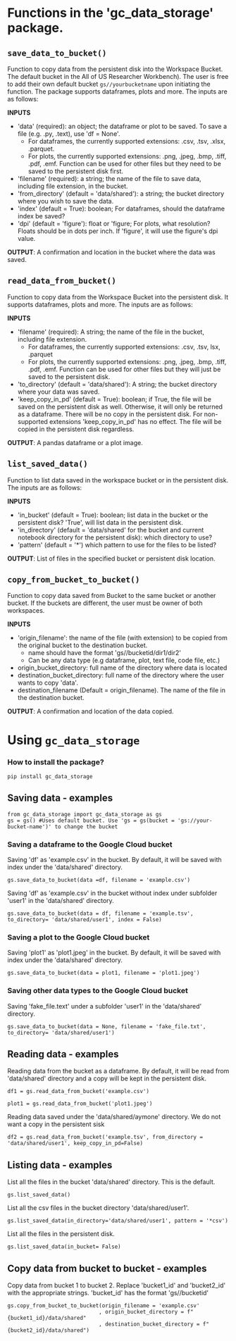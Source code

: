 # Functions in the 'gc_data_storage' package.

## `save_data_to_bucket()`
Function to copy data from the persistent disk into the Workspace Bucket. The default bucket in the All of US Researcher Workbench). The user is free to add their own default bucket `gs//yourbucketname` upon initiating the function.
The package supports dataframes, plots and more. The inputs are as follows:

**INPUTS**
  - 'data' (required): an object; the dataframe or plot to be saved. To save a file (e.g. .py, .text), use 'df = None'.
     - For dataframes, the currently supported extensions: .csv, .tsv, .xlsx, .parquet. 
     - For plots, the currently supported extensions: .png, .jpeg, .bmp, .tiff, .pdf, .emf. Function can be used for other files but they need to be saved to the persistent disk first.
  - 'filename' (required): a string; the name of the file to save data, including file extension, in the bucket.
  - 'from_directory' (default = 'data/shared'): a string; the bucket directory where you wish to save the data.
  - 'index' (default = True): boolean; For dataframes, should the dataframe index be saved?
  - 'dpi' (default = 'figure'): float or 'figure; For plots, what resolution? Floats should be in dots per inch. If 'figure', it will use the figure's dpi value.

**OUTPUT**: A confirmation and location in the bucket where the data was saved.

## `read_data_from_bucket()`
Function to copy data from the Workspace Bucket into the persistent disk. It supports dataframes, plots and more. The inputs are as follows:

**INPUTS**
  - 'filename' (required): A string; the name of the file in the bucket, including file extension.
     - For dataframes, the currently supported extensions: .csv, .tsv, lsx, .parquet
     - For plots, the currently supported extensions: .png, .jpeg, .bmp, .tiff, .pdf, .emf. Function can be used for other files but they will just be saved to the persistent disk.
  - 'to_directory' (default = 'data/shared'): A string; the bucket directory where your data was saved.
  - 'keep_copy_in_pd' (default = True): boolean; if True, the file will be saved on the persistent disk as well. Otherwise, it will only be returned as a dataframe. There will be no copy in the persistent disk. For non-supported extensions 'keep_copy_in_pd' has no effect. The file will be copied in the persistent disk regardless.
    
**OUTPUT**: A pandas dataframe or a plot image.

## `list_saved_data()`
Function to list data saved in the workspace bucket or in the persistent disk. The inputs are as follows:

**INPUTS**
  - 'in_bucket' (default = True): boolean; list data in the bucket or the persistent disk? 'True', will list data in the persistent disk.
  - 'in_directory' (default = 'data/shared' for the bucket and current notebook directory for the persistent disk): which directory to use?
  - 'pattern' (default = '*') which pattern to use for the files to be listed?

**OUTPUT**: List of files in the specified bucket or persistent disk location.

## `copy_from_bucket_to_bucket()`
Function to copy data saved from Bucket to the same bucket or another bucket. If the buckets are different, the user must be owner of both workspaces.

**INPUTS**
  - 'origin_filename': the name of the file (with extension) to be copied from the original bucket to the destination bucket. 
     - name should have the format 'gs//bucketid/dir1/dir2'
     - Can be any data type (e.g dataframe, plot, text file, code file, etc.)
  - origin_bucket_directory: full name of the directory where data is located       
  - destination_bucket_directory: full name of the directory where the user wants to copy 'data'.
  - destination_filename (Default = origin_filename). The name of the file in the destination bucket.

**OUTPUT**: A confirmation and location of the data copied.

# Using `gc_data_storage` 

### How to install the package?
```
pip install gc_data_storage
```

## Saving data - examples
```
from gc_data_storage import gc_data_storage as gs
gs = gs() #Uses default bucket. Use 'gs = gs(bucket = 'gs://your-bucket-name')' to change the bucket
```

### Saving a dataframe to the Google Cloud bucket
Saving 'df' as 'example.csv' in the bucket. By default, it will be saved with index under the 'data/shared' directory.

```
gs.save_data_to_bucket(data =df, filename = 'example.csv')
```

Saving 'df' as 'example.csv' in the bucket without index under subfolder 'user1' in the 'data/shared' directory.

```
gs.save_data_to_bucket(data = df, filename = 'example.tsv', to_directory= 'data/shared/user1', index = False)
```

### Saving a plot to the Google Cloud bucket
Saving 'plot1' as 'plot1.jpeg' in the bucket. By default, it will be saved with index under the 'data/shared' directory.

```
gs.save_data_to_bucket(data = plot1, filename = 'plot1.jpeg')
```

### Saving other data types to the Google Cloud bucket
Saving 'fake_file.text' under a subfolder 'user1' in the 'data/shared' directory.

```
gs.save_data_to_bucket(data = None, filename = 'fake_file.txt', to_directory= 'data/shared/user1')
```


## Reading data - examples

Reading data from the bucket as a dataframe. By default, it will be read from 'data/shared' directory and a copy will be kept in the persistent disk.

```
df1 = gs.read_data_from_bucket('example.csv')
```

```
plot1 = gs.read_data_from_bucket('plot1.jpeg')
```

Reading data saved under the 'data/shared/aymone' directory. We do not want a copy in the persistent sisk

```
df2 = gs.read_data_from_bucket('example.tsv', from_directory = 'data/shared/user1', keep_copy_in_pd=False)
```

## Listing data - examples

List all the files in the bucket 'data/shared' directory. This is the default.

```
gs.list_saved_data()
```

List all the csv files in the bucket directory 'data/shared/user1'.

```
gs.list_saved_data(in_directory='data/shared/user1', pattern = '*csv')
```

List all the files in the persistent disk.

```
gs.list_saved_data(in_bucket= False)
```

## Copy data from bucket to bucket - examples
Copy data from bucket 1 to bucket 2. Replace 'bucket1_id' and 'bucket2_id' with the appropriate strings. 'bucket_id' has the format 'gs//bucketid'

```
gs.copy_from_bucket_to_bucket(origin_filename = 'example.csv'
                             , origin_bucket_directory = f"{bucket1_id}/data/shared"
                             , destination_bucket_directory = f"{bucket2_id}/data/shared")

```
